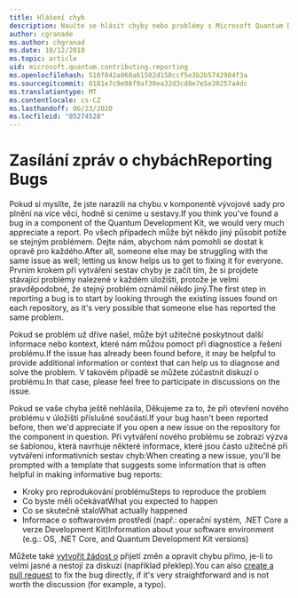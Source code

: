 ```yaml
---
title: Hlášení chyb
description: Naučte se hlásit chyby nebo problémy s Microsoft Quantum Development Kit (QDK).
author: cgranade
ms.author: chgranad
ms.date: 10/12/2018
ms.topic: article
uid: microsoft.quantum.contributing.reporting
ms.openlocfilehash: 510f842a068a61502d150ccf5e3b2b5742984f3a
ms.sourcegitcommit: 0181e7c9e98f9af30ea32d3cd8e7e5e30257a4dc
ms.translationtype: MT
ms.contentlocale: cs-CZ
ms.lasthandoff: 06/23/2020
ms.locfileid: "85274528"
---
```

# <a name="reporting-bugs"></a><span data-ttu-id="9f33e-103">Zasílání zpráv o chybách</span><span class="sxs-lookup"><span data-stu-id="9f33e-103">Reporting Bugs</span></span> #

<span data-ttu-id="9f33e-104">Pokud si myslíte, že jste narazili na chybu v komponentě vývojové sady pro plnění na více věcí, hodně si ceníme u sestavy.</span><span class="sxs-lookup"><span data-stu-id="9f33e-104">If you think you've found a bug in a component of the Quantum Development Kit, we would very much appreciate a report.</span></span>
<span data-ttu-id="9f33e-105">Po všech případech může být někdo jiný působit potíže se stejným problémem. Dejte nám, abychom nám pomohli se dostat k opravě pro každého.</span><span class="sxs-lookup"><span data-stu-id="9f33e-105">After all, someone else may be struggling with the same issue as well; letting us know helps us to get to fixing it for everyone.</span></span>
<span data-ttu-id="9f33e-106">Prvním krokem při vytváření sestav chyby je začít tím, že si projdete stávající problémy nalezené v každém úložišti, protože je velmi pravděpodobné, že stejný problém oznámil někdo jiný.</span><span class="sxs-lookup"><span data-stu-id="9f33e-106">The first step in reporting a bug is to start by looking through the existing issues found on each repository, as it's very possible that someone else has reported the same problem.</span></span>

<span data-ttu-id="9f33e-107">Pokud se problém už dříve našel, může být užitečné poskytnout další informace nebo kontext, které nám můžou pomoct při diagnostice a řešení problému.</span><span class="sxs-lookup"><span data-stu-id="9f33e-107">If the issue has already been found before, it may be helpful to provide additional information or context that can help us to diagnose and solve the problem.</span></span>
<span data-ttu-id="9f33e-108">V takovém případě se můžete zúčastnit diskuzí o problému.</span><span class="sxs-lookup"><span data-stu-id="9f33e-108">In that case, please feel free to participate in discussions on the issue.</span></span>

<span data-ttu-id="9f33e-109">Pokud se vaše chyba ještě nehlásila, Děkujeme za to, že při otevření nového problému v úložišti příslušné součásti.</span><span class="sxs-lookup"><span data-stu-id="9f33e-109">If your bug hasn't been reported before, then we'd appreciate if you open a new issue on the repository for the component in question.</span></span>
<span data-ttu-id="9f33e-110">Při vytváření nového problému se zobrazí výzva se šablonou, která navrhuje některé informace, které jsou často užitečné při vytváření informativních sestav chyb:</span><span class="sxs-lookup"><span data-stu-id="9f33e-110">When creating a new issue, you'll be prompted with a template that suggests some information that is often helpful in making informative bug reports:</span></span>

- <span data-ttu-id="9f33e-111">Kroky pro reprodukování problému</span><span class="sxs-lookup"><span data-stu-id="9f33e-111">Steps to reproduce the problem</span></span>
- <span data-ttu-id="9f33e-112">Co byste měli očekávat</span><span class="sxs-lookup"><span data-stu-id="9f33e-112">What you expected to happen</span></span>
- <span data-ttu-id="9f33e-113">Co se skutečně stalo</span><span class="sxs-lookup"><span data-stu-id="9f33e-113">What actually happened</span></span>
- <span data-ttu-id="9f33e-114">Informace o softwarovém prostředí (např.: operační systém, .NET Core a verze Development Kit)</span><span class="sxs-lookup"><span data-stu-id="9f33e-114">Information about your software environment (e.g.: OS, .NET Core, and Quantum Development Kit versions)</span></span>

<span data-ttu-id="9f33e-115">Můžete také [vytvořit žádost o](https://help.github.com/articles/about-pull-requests/) přijetí změn a opravit chybu přímo, je-li to velmi jasné a nestojí za diskuzi (například překlep).</span><span class="sxs-lookup"><span data-stu-id="9f33e-115">You can also [create a pull request](https://help.github.com/articles/about-pull-requests/) to fix the bug directly, if it's very straightforward and is not worth the discussion (for example, a typo).</span></span>

